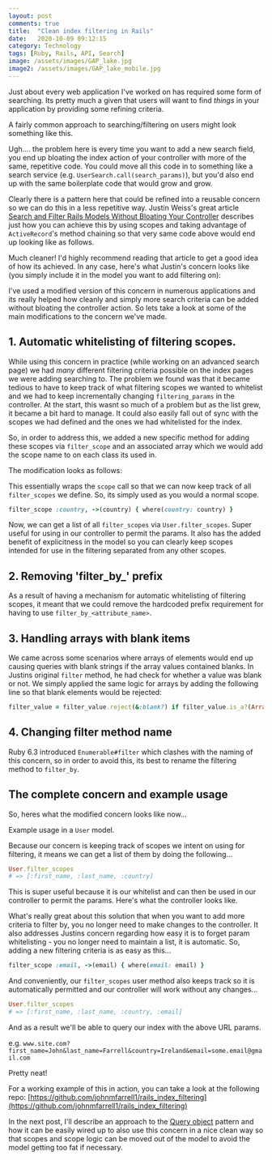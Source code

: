 ```yaml
---
layout: post
comments: true
title:  "Clean index filtering in Rails"
date:   2020-10-09 09:12:15
category: Technology
tags: [Ruby, Rails, API, Search]
image: /assets/images/GAP_lake.jpg
image2: /assets/images/GAP_lake_mobile.jpg
---
```


Just about every web application I've worked on has required some form of searching. Its pretty much a given that users will want to find _things_ in your application by providing some refining criteria.

A fairly common approach to searching/filtering on users might look something like this.

<script src="https://gist.github.com/johnmfarrell1/bef96af4de1846fb58ad45cec973f937.js"></script>

Ugh.... the problem here is every time you want to add a new search field, you end up bloating the index action of your controller with more of the same, repetitive code.
You could move all this code in to something like a search service (e.g. `UserSearch.call(search_params)`), but you'd also end up with the same boilerplate code that would grow and grow.

Clearly there is a pattern here that could be refined into a reusable concern so we can do this in a less repetitive way. 
Justin Weiss's great article [Search and Filter Rails Models Without Bloating Your Controller](https://www.justinweiss.com/articles/search-and-filter-rails-models-without-bloating-your-controller/) describes just how you can achieve this by using scopes and taking advantage of `ActiveRecord`'s method chaining so that very same code above would end up looking like as follows.

<script src="https://gist.github.com/johnmfarrell1/6e37c3fc1d1d197febabb7be29032a1c.js"></script>

Much cleaner! I'd highly recommend reading that article to get a good idea of how its achieved.
In any case, here's what Justin's concern looks like (you simply include it in the model you want to add filtering on):

<script src="https://gist.github.com/johnmfarrell1/2536d867cfcd9de72726732d19a123bf.js"></script>

I've used a modified version of this concern in numerous applications and its really helped how cleanly and simply more search criteria can be added without bloating the controller action.
So lets take a look at some of the main modifications to the concern we've made.

## 1. Automatic whitelisting of filtering scopes.
While using this concern in practice (while working on an advanced search page) we had _many_ different filtering criteria possible on the index pages we were adding searching to.
The problem we found was that it became tedious to have to keep track of what filtering scopes we wanted to whitelist and we had to keep incrementally changing `filtering_params` in the controller.
At the start, this wasnt so much of a problem but as the list grew, it became a bit hard to manage. It could also easily fall out of sync with the scopes we had defined and the ones we had whitelisted for the index.

So, in order to address this, we added a new specific method for adding these scopes via `filter_scope` and an associated array which we would add the scope name to on each class its used in.

The modification looks as follows:

<script src="https://gist.github.com/johnmfarrell1/12f45847ade1463f64e38e063651bc64.js"></script>

This essentially wraps the `scope` call so that we can now keep track of all `filter_scopes` we define.
So, its simply used as you would a normal scope.
```ruby
filter_scope :country, ->(country) { where(country: country) }
```
Now, we can get a list of all `filter_scopes` via `User.filter_scopes`. Super useful for using in our controller to permit the params.
It also has the added benefit of explicitness in the model so you can clearly keep scopes intended for use in the filtering separated from any other scopes.


## 2. Removing 'filter_by_' prefix
As a result of having a mechanism for automatic whitelisting of filtering scopes, it meant that we could remove the hardcoded prefix requirement for having to use `filter_by_<attribute_name>`.


## 3. Handling arrays with blank items
We came across some scenarios where arrays of elements would end up causing queries with blank strings if the array values contained blanks.
In Justins original `filter` method, he had check for whether a value was blank or not.
We simply applied the same logic for arrays by adding the following line so that blank elements would be rejected: 
```ruby
filter_value = filter_value.reject(&:blank?) if filter_value.is_a?(Array)
```

## 4. Changing filter method name
Ruby 6.3 introduced `Enumerable#filter` which clashes with the naming of this concern, so in order to avoid this, its best to rename the filtering method to `filter_by`.

## The complete concern and example usage

So, heres what the modified concern looks like now...

<script src="https://gist.github.com/johnmfarrell1/189d05b8095811cb5f1e56453852c457.js"></script>

Example usage in a `User` model.

<script src="https://gist.github.com/johnmfarrell1/61ea642241de98fce29f7e511f450040.js"></script>

Because our concern is keeping track of scopes we intent on using for filtering, it means we can get a list of them by doing the following...
```ruby
User.filter_scopes
# => [:first_name, :last_name, :country]
```

This is super useful because it is our whitelist and can then be used in our controller to permit the params.
Here's what the controller looks like.

<script src="https://gist.github.com/johnmfarrell1/46e35f135ed538ba5d08aaf6dd74d99c.js"></script>

What's really great about this solution that when you want to add more criteria to filter by, you no longer need to make changes to the controller.
It also addresses Justins concern regarding how easy it is to forget param whitelisting - you no longer need to maintain a list, it is automatic.
So, adding a new filtering criteria is as easy as this...

```ruby
filter_scope :email, ->(email) { where(email: email) }
```

And conveniently, our `filter_scopes` user method also keeps track so it is automatically permitted and our controller will work without any changes...
```ruby
User.filter_scopes
# => [:first_name, :last_name, :country, :email]
```
And as a result we'll be able to query our index with the above URL params.

e.g. `www.site.com?first_name=John&last_name=Farrell&country=Ireland&email=some.email@gmail.com`

Pretty neat! 

For a working example of this in action, you can take a look at the following repo:
[https://github.com/johnmfarrell1/rails_index_filtering](https://github.com/johnmfarrell1/rails_index_filtering)

In the next post, I'll describe an approach to the [Query object](https://ifiwere.me/technology/2020/10/12/query_objects_rails.html) pattern and how it can be easily wired up to also use this concern in a nice clean way so that scopes and scope logic can be moved out of the model to avoid the model getting too fat if necessary.
